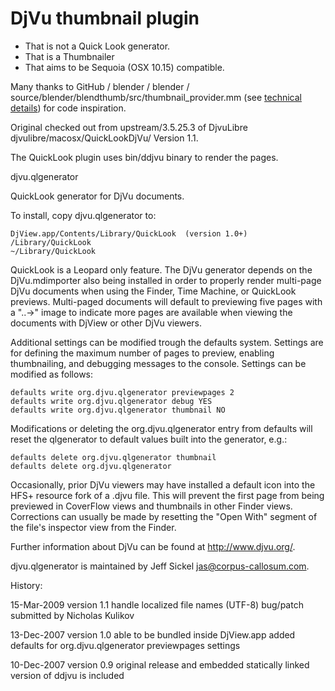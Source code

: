 # DjVu thumbnail plugin
- That is not a Quick Look generator.
- That is a Thumbnailer
- That aims to be Sequoia (OSX 10.15) compatible.


Many thanks to GitHub / blender / blender / source/blender/blendthumb/src/thumbnail_provider.mm (see [technical details](tech_details.md)) 
for code inspiration.

Original checked out from upstream/3.5.25.3 of DjvuLibre djvulibre/macosx/QuickLookDjVu/
Version 1.1.

The QuickLook plugin uses bin/ddjvu binary to render the pages.

djvu.qlgenerator

QuickLook generator for DjVu documents.

To install, copy djvu.qlgenerator to:

	DjView.app/Contents/Library/QuickLook  (version 1.0+)
	/Library/QuickLook
	~/Library/QuickLook

QuickLook is a Leopard only feature.  The DjVu generator depends on the
DjVu.mdimporter also being installed in order to properly render multi-page
DjVu documents when using the Finder, Time Machine, or QuickLook previews.
Multi-paged documents will default to previewing five pages with a "..->" image
to indicate more pages are available when viewing the documents with DjView or
other DjVu viewers.

Additional settings can be modified trough the defaults system.  Settings are
for defining the maximum number of pages to preview, enabling thumbnailing,
and debugging messages to the console.  Settings can be modified as follows:

	defaults write org.djvu.qlgenerator previewpages 2
	defaults write org.djvu.qlgenerator debug YES
	defaults write org.djvu.qlgenerator thumbnail NO

Modifications or deleting the org.djvu.qlgenerator entry from defaults will
reset the qlgenerator to default values built into the generator, e.g.:

	defaults delete org.djvu.qlgenerator thumbnail
	defaults delete org.djvu.qlgenerator


Occasionally, prior DjVu viewers may have installed a default icon into the
HFS+ resource fork of a .djvu file.  This will prevent the first page from being
previewed in CoverFlow views and thumbnails in other Finder views.  Corrections
can usually be made by resetting the "Open With" segment of the file's
inspector view from the Finder.

Further information about DjVu can be found at http://www.djvu.org/.

djvu.qlgenerator is maintained by Jeff Sickel <jas@corpus-callosum.com>.


History:

15-Mar-2009 version 1.1
    handle localized file names (UTF-8)
    bug/patch submitted by Nicholas Kulikov
    
13-Dec-2007 version 1.0
    able to be bundled inside DjView.app 
    added defaults for org.djvu.qlgenerator previewpages settings

10-Dec-2007 version 0.9
    original release
    and embedded statically linked version of ddjvu is included
